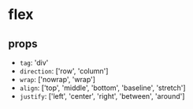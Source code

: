 # flex



## props

- `tag`: 'div'
- `direction`: ['row', 'column']
- `wrap`: ['nowrap', 'wrap']
- `align`: ['top', 'middle', 'bottom', 'baseline', 'stretch']
- `justify`: ['left', 'center', 'right', 'between', 'around']
